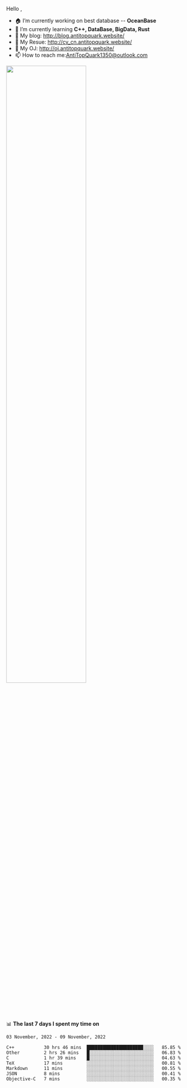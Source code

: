
Hello , 

- 🏠 I’m currently working on best database -- **OceanBase**
- 🌱 I’m currently learning **C++, DataBase, BigData, Rust**
- 🔭 My blog:   http://blog.antitopquark.website/ 
- 👦 My Resue:  http://cv_cn.antitopquark.website/
- 🚉 My OJ:     http://oj.antitopquark.website/
- 📫 How to reach me:AntiTopQuark1350@outlook.com


<img width="65%" src="https://github-readme-stats.vercel.app/api?username=AntiTopQuark&show_icons=true&count_private=true&hide=prs&theme=default_repocard">


📊 **The last 7 days I spent my time on** 

<!--START_SECTION:waka-->
```text
03 November, 2022 - 09 November, 2022

C++           30 hrs 46 mins  █████████████████████░░░░   85.85 % 
Other         2 hrs 26 mins   █░░░░░░░░░░░░░░░░░░░░░░░░   06.83 % 
C             1 hr 39 mins    █░░░░░░░░░░░░░░░░░░░░░░░░   04.63 % 
TeX           17 mins         ░░░░░░░░░░░░░░░░░░░░░░░░░   00.81 % 
Markdown      11 mins         ░░░░░░░░░░░░░░░░░░░░░░░░░   00.55 % 
JSON          8 mins          ░░░░░░░░░░░░░░░░░░░░░░░░░   00.41 % 
Objective-C   7 mins          ░░░░░░░░░░░░░░░░░░░░░░░░░   00.35 %
```
<!--END_SECTION:waka-->


